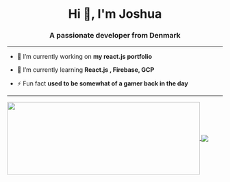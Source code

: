 <h1 align="center">Hi 👋, I'm Joshua</h1>
<h3 align="center">A passionate developer from Denmark</h3>
<hr>

- 🔭 I’m currently working on **my react.js portfolio**

- 🌱 I’m currently learning **React.js , Firebase, GCP**

- ⚡ Fun fact **used to be somewhat of a gamer back in the day**
<hr>

<a href="https://youtube.com/UltraX1" rel="nofollow">
  <img width="450" height="170" align="center" src="https://camo.githubusercontent.com/1bb806e723408096c0fd68d0ad371835740f608d20f9e20d704533184b8531fb/68747470733a2f2f6769746875622d726561646d652d73746174732e76657263656c2e6170702f6170693f757365726e616d653d4b6172696d583332267468656d653d6d69646e696768742d707572706c652673686f775f69636f6e733d747275652662675f636f6c6f723d30443131313726686964655f626f726465723d74727565" data-canonical-src="https://github-readme-stats.vercel.app/api?username=Joshh3ro&amp;theme=midnight-purple&amp;show_icons=true&amp;bg_color=0D1117&amp;hide_border=true" style="max-width:100%;">
</a>

<a href="https://youtube.com/UltraX1" rel="nofollow">
  <img align="center" src="https://camo.githubusercontent.com/6744db0e1a76018e1409722f905b5bcdb4d2c9197bc7937e31cbd14f31a83c33/68747470733a2f2f6769746875622d726561646d652d73746174732e76657263656c2e6170702f6170692f746f702d6c616e67732f3f757365726e616d653d4b6172696d583332267468656d653d6d69646e696768742d707572706c65266c61796f75743d636f6d706163742662675f636f6c6f723d30443131313726686964655f626f726465723d74727565" data-canonical-src="https://github-readme-stats.vercel.app/api/top-langs/?username=Joshh3ro&amp;theme=midnight-purple&amp;layout=compact&amp;bg_color=0D1117&amp;hide_border=true" style="max-width:100%;">
</a>
